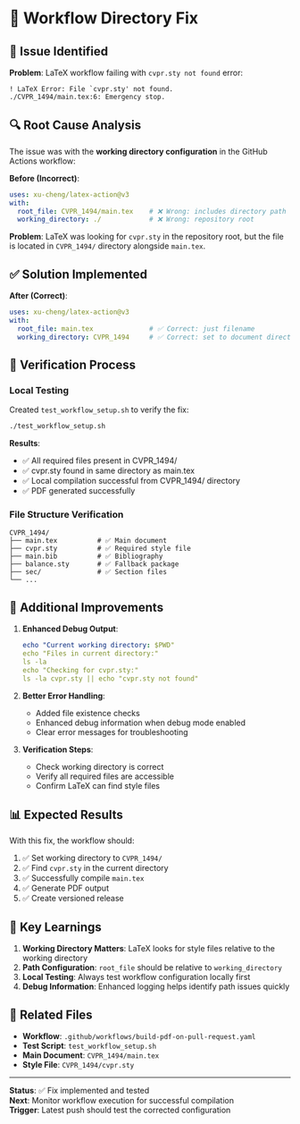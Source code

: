# 🔧 Workflow Directory Fix

## 🐛 Issue Identified

**Problem**: LaTeX workflow failing with `cvpr.sty not found` error:
```
! LaTeX Error: File `cvpr.sty' not found.
./CVPR_1494/main.tex:6: Emergency stop.
```

## 🔍 Root Cause Analysis

The issue was with the **working directory configuration** in the GitHub Actions workflow:

**Before (Incorrect)**:
```yaml
uses: xu-cheng/latex-action@v3
with:
  root_file: CVPR_1494/main.tex    # ❌ Wrong: includes directory path
  working_directory: ./            # ❌ Wrong: repository root
```

**Problem**: LaTeX was looking for `cvpr.sty` in the repository root, but the file is located in `CVPR_1494/` directory alongside `main.tex`.

## ✅ Solution Implemented

**After (Correct)**:
```yaml
uses: xu-cheng/latex-action@v3
with:
  root_file: main.tex              # ✅ Correct: just filename
  working_directory: CVPR_1494     # ✅ Correct: set to document directory
```

## 🧪 Verification Process

### Local Testing
Created `test_workflow_setup.sh` to verify the fix:
```bash
./test_workflow_setup.sh
```

**Results**:
- ✅ All required files present in CVPR_1494/
- ✅ cvpr.sty found in same directory as main.tex
- ✅ Local compilation successful from CVPR_1494/ directory
- ✅ PDF generated successfully

### File Structure Verification
```
CVPR_1494/
├── main.tex          # ✅ Main document
├── cvpr.sty          # ✅ Required style file
├── main.bib          # ✅ Bibliography
├── balance.sty       # ✅ Fallback package
├── sec/              # ✅ Section files
└── ...
```

## 🔧 Additional Improvements

1. **Enhanced Debug Output**:
   ```yaml
   echo "Current working directory: $PWD"
   echo "Files in current directory:"
   ls -la
   echo "Checking for cvpr.sty:"
   ls -la cvpr.sty || echo "cvpr.sty not found"
   ```

2. **Better Error Handling**:
   - Added file existence checks
   - Enhanced debug information when debug mode enabled
   - Clear error messages for troubleshooting

3. **Verification Steps**:
   - Check working directory is correct
   - Verify all required files are accessible
   - Confirm LaTeX can find style files

## 📊 Expected Results

With this fix, the workflow should:
1. ✅ Set working directory to `CVPR_1494/`
2. ✅ Find `cvpr.sty` in the current directory
3. ✅ Successfully compile `main.tex`
4. ✅ Generate PDF output
5. ✅ Create versioned release

## 🎯 Key Learnings

1. **Working Directory Matters**: LaTeX looks for style files relative to the working directory
2. **Path Configuration**: `root_file` should be relative to `working_directory`
3. **Local Testing**: Always test workflow configuration locally first
4. **Debug Information**: Enhanced logging helps identify path issues quickly

## 🔗 Related Files

- **Workflow**: `.github/workflows/build-pdf-on-pull-request.yaml`
- **Test Script**: `test_workflow_setup.sh`
- **Main Document**: `CVPR_1494/main.tex`
- **Style File**: `CVPR_1494/cvpr.sty`

---

**Status**: ✅ Fix implemented and tested  
**Next**: Monitor workflow execution for successful compilation  
**Trigger**: Latest push should test the corrected configuration
